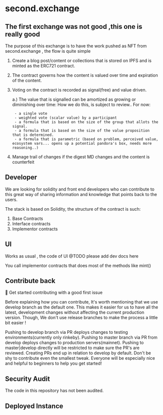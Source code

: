 # second.exchange

## The first exchange was not good ,this one is really good

The purpose of this exchange is to have the work pushed as NFT from second.exchange , the flow is quite simple 

1. Create a blog post/content or collections that is stored on IPFS and is minted as the ERC721 contract.
2. The contract governs how the content is valued over time and expiration of the content.
3. Voting on the contract is recorded as signal(free) and value driven.

    a.) The value that is signalled can be amortized as growing or diminishing over time:
        How we do this, is subject to review.. 
        For now:

        - a single vote 
        - weighted vote (scalar value) by a participant
        - a formula that is based on the size of the group that allots the signal.
        - a formula that is based on the size of the value proposition that is determined.
        - a formula that is parametric (based on problem, perceived value, ecosystem vars... opens up a potential pandora's box, needs more reasoning..) 
    
    
5. Manage trail of changes if the digest MD changes and the content is counterfeit 



## Developer

We are looking for solidity and front end developers who can contribute to this great way of sharing information and knowledge that points back to the users.

The stack is based on Solidity, the structure of the contract is such: 

1. Base Contracts 
2. Interface contracts 
3. Implementor contracts 

## UI

Works as usual , the code of UI @TODO please add dev docs here 

You call implementor contracts that does most of the methods like mint() 

## Contribute back 

👋 Get started contributing with a good first issue

Before explaining how you can contribute, It's worth mentioning that we use develop branch as the default one. This makes it easier for us to have all the latest, development changes without affecting the current production version. Though, We don't use release branches to make the process a little bit easier !

Pushing to develop branch via PR deploys changes to testing environments(currently only rinkeby).
Pushing to master branch via PR from develop deploys changes to production servers(mainnet).
Pushing to master|develop directly will be restricted to make sure the PR's are reviewed.
Creating PRs end up in relation to develop by default.
Don't be shy to contribute even the smallest tweak. Everyone will be especially nice and helpful to beginners to help you get started!



## Security Audit 

The code in this repository has not been audited.


## Deployed Instance 








